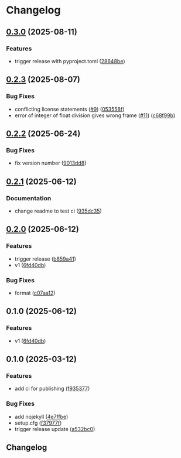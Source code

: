 # Changelog

## [0.3.0](https://github.com/graeter-group/kimmdy-hydrolysis/compare/v0.2.3...v0.3.0) (2025-08-11)


### Features

* trigger release with pyproject.toml ([28648be](https://github.com/graeter-group/kimmdy-hydrolysis/commit/28648be408f3b6aaaf71ba7990325ad42075293e))

## [0.2.3](https://github.com/graeter-group/kimmdy-hydrolysis/compare/v0.2.2...v0.2.3) (2025-08-07)


### Bug Fixes

* conflicting license statements ([#9](https://github.com/graeter-group/kimmdy-hydrolysis/issues/9)) ([053558f](https://github.com/graeter-group/kimmdy-hydrolysis/commit/053558f54868c3f3da2d67f7d094f9c96a5eeab6))
* error of integer of float division gives wrong frame ([#11](https://github.com/graeter-group/kimmdy-hydrolysis/issues/11)) ([c68f99b](https://github.com/graeter-group/kimmdy-hydrolysis/commit/c68f99b3e085b9f5e4455cc8e9c75a280755265f))

## [0.2.2](https://github.com/graeter-group/kimmdy-hydrolysis/compare/v0.2.1...v0.2.2) (2025-06-24)


### Bug Fixes

* fix version number ([9013dd8](https://github.com/graeter-group/kimmdy-hydrolysis/commit/9013dd847d10c63f9022d7f42b58a170d8ef7be6))

## [0.2.1](https://github.com/graeter-group/kimmdy-hydrolysis/compare/v0.2.0...v0.2.1) (2025-06-12)


### Documentation

* change readme to test ci ([935dc35](https://github.com/graeter-group/kimmdy-hydrolysis/commit/935dc3539ac86ebaecdbdf7655e7bb8fbac64799))

## [0.2.0](https://github.com/graeter-group/kimmdy-hydrolysis/compare/v0.1.0...v0.2.0) (2025-06-12)


### Features

* trigger release ([b859a41](https://github.com/graeter-group/kimmdy-hydrolysis/commit/b859a419f05908dbbe032f9046ec155db7f38533))
* v1 ([6fd40db](https://github.com/graeter-group/kimmdy-hydrolysis/commit/6fd40dbc87e4bfdc5a82a64d9681fb5884d91c90))


### Bug Fixes

* format ([c07aa12](https://github.com/graeter-group/kimmdy-hydrolysis/commit/c07aa12885b2f26798d589bb367e3220bee8b668))

## 0.1.0 (2025-06-12)


### Features

* v1 ([6fd40db](https://github.com/graeter-group/kimmdy-hydrolysis/commit/6fd40dbc87e4bfdc5a82a64d9681fb5884d91c90))

## 0.1.0 (2025-03-12)


### Features

* add ci for publishing ([f935377](https://github.com/graeter-group/kimmdy-hydrolysis/commit/f9353771155923dab4dcb72f7c93deb825e72e6e))


### Bug Fixes

* add nojekyll ([4e7ffbe](https://github.com/graeter-group/kimmdy-hydrolysis/commit/4e7ffbed7a77a619939095620723d43c5839d44c))
* setup.cfg ([f37977f](https://github.com/graeter-group/kimmdy-hydrolysis/commit/f37977f9a4bf7eda0ce5d432456bd171bd810c77))
* trigger release update ([a532bc0](https://github.com/graeter-group/kimmdy-hydrolysis/commit/a532bc04d6dbca71b529cad04a574f320c5965ce))

## Changelog
